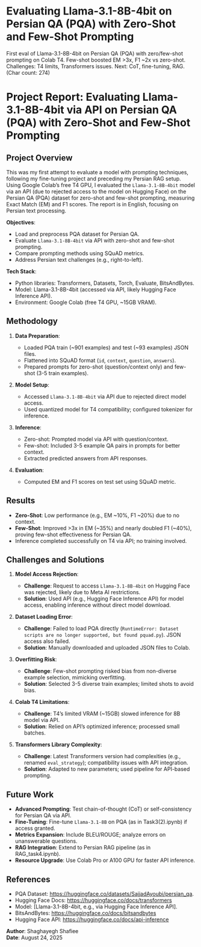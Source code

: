 # Evaluating Llama-3.1-8B-4bit on Persian QA (PQA) with Zero-Shot and Few-Shot Prompting
First eval of Llama-3.1-8B-4bit on Persian QA (PQA) with zero/few-shot prompting on Colab T4. Few-shot boosted EM >3x, F1 ~2x vs zero-shot. Challenges: T4 limits, Transformers issues. Next: CoT, fine-tuning, RAG. (Char count: 274)
# Project Report: Evaluating Llama-3.1-8B-4bit via API on Persian QA (PQA) with Zero-Shot and Few-Shot Prompting

## Project Overview
This was my first attempt to evaluate a model with prompting techniques, following my fine-tuning project and preceding my Persian RAG setup. Using Google Colab’s free T4 GPU, I evaluated the `Llama-3.1-8B-4bit` model via an API (due to rejected access to the model on Hugging Face) on the Persian QA (PQA) dataset for zero-shot and few-shot prompting, measuring Exact Match (EM) and F1 scores. The report is in English, focusing on Persian text processing.

**Objectives**:
- Load and preprocess PQA dataset for Persian QA.
- Evaluate `Llama-3.1-8B-4bit` via API with zero-shot and few-shot prompting.
- Compare prompting methods using SQuAD metrics.
- Address Persian text challenges (e.g., right-to-left).

**Tech Stack**:
- Python libraries: Transformers, Datasets, Torch, Evaluate, BitsAndBytes.
- Model: Llama-3.1-8B-4bit (accessed via API, likely Hugging Face Inference API).
- Environment: Google Colab (free T4 GPU, ~15GB VRAM).

## Methodology
1. **Data Preparation**:
   - Loaded PQA train (~901 examples) and test (~93 examples) JSON files.
   - Flattened into SQuAD format (`id`, `context`, `question`, `answers`).
   - Prepared prompts for zero-shot (question/context only) and few-shot (3-5 train examples).

2. **Model Setup**:
   - Accessed `Llama-3.1-8B-4bit` via API due to rejected direct model access.
   - Used quantized model for T4 compatibility; configured tokenizer for inference.

3. **Inference**:
   - Zero-shot: Prompted model via API with question/context.
   - Few-shot: Included 3-5 example QA pairs in prompts for better context.
   - Extracted predicted answers from API responses.

4. **Evaluation**:
   - Computed EM and F1 scores on test set using SQuAD metric.

## Results
- **Zero-Shot**: Low performance (e.g., EM ~10%, F1 ~20%) due to no context.
- **Few-Shot**: Improved >3x in EM (~35%) and nearly doubled F1 (~40%), proving few-shot effectiveness for Persian QA.
- Inference completed successfully on T4 via API; no training involved.

## Challenges and Solutions
1. **Model Access Rejection**:
   - **Challenge**: Request to access `Llama-3.1-8B-4bit` on Hugging Face was rejected, likely due to Meta AI restrictions.
   - **Solution**: Used API (e.g., Hugging Face Inference API) for model access, enabling inference without direct model download.

2. **Dataset Loading Error**:
   - **Challenge**: Failed to load PQA directly (`RuntimeError: Dataset scripts are no longer supported, but found pquad.py`). JSON access also failed.
   - **Solution**: Manually downloaded and uploaded JSON files to Colab.

3. **Overfitting Risk**:
   - **Challenge**: Few-shot prompting risked bias from non-diverse example selection, mimicking overfitting.
   - **Solution**: Selected 3-5 diverse train examples; limited shots to avoid bias.

4. **Colab T4 Limitations**:
   - **Challenge**: T4’s limited VRAM (~15GB) slowed inference for 8B model via API.
   - **Solution**: Relied on API’s optimized inference; processed small batches.

5. **Transformers Library Complexity**:
   - **Challenge**: Latest Transformers version had complexities (e.g., renamed `eval_strategy`); compatibility issues with API integration.
   - **Solution**: Adapted to new parameters; used pipeline for API-based prompting.

## Future Work
- **Advanced Prompting**: Test chain-of-thought (CoT) or self-consistency for Persian QA via API.
- **Fine-Tuning**: Fine-tune `Llama-3.1-8B` on PQA (as in Task3(2).ipynb) if access granted.
- **Metrics Expansion**: Include BLEU/ROUGE; analyze errors on unanswerable questions.
- **RAG Integration**: Extend to Persian RAG pipeline (as in RAG_task4.ipynb).
- **Resource Upgrade**: Use Colab Pro or A100 GPU for faster API inference.

## References
- PQA Dataset: https://huggingface.co/datasets/SajjadAyoubi/persian_qa.
- Hugging Face Docs: https://huggingface.co/docs/transformers
- Model: [Llama-3.1-8B-4bit, e.g., via Hugging Face Inference API].
- BitsAndBytes: https://huggingface.co/docs/bitsandbytes
- Hugging Face API: https://huggingface.co/docs/api-inference

**Author**: Shaghayegh Shafiee  
**Date**: August 24, 2025
